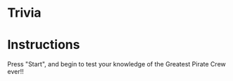 # Trivia
Instructions
===========================================================

Press "Start", and begin to test your knowledge of the Greatest Pirate Crew ever!!